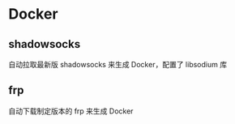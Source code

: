 # Docker

## shadowsocks
自动拉取最新版 shadowsocks 来生成 Docker，配置了 libsodium 库

## frp
自动下载制定版本的 frp 来生成 Docker
